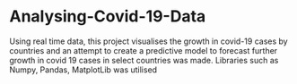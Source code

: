 # Analysing-Covid-19-Data
Using real time data, this project visualises the growth in covid-19 cases by countries and an attempt to create a predictive model to forecast further growth in covid 19 cases in select countries was made. Libraries such as Numpy, Pandas, MatplotLib was utilised
